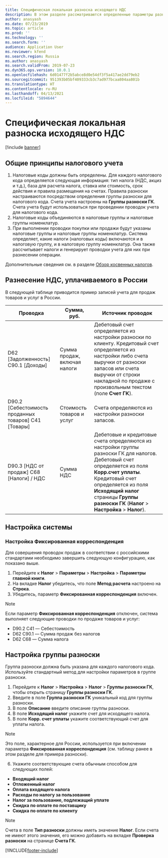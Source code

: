 ```yaml
---
title: Специфическая локальная разноска исходящего НДС
description: В этом разделе рассматриваются определенные параметры разнесения проводок расчетов по налогу на добавленную стоимость (НДС) в соответствии с российским законодательством.
author: anasyash
ms.date: 07/23/2019
ms.topic: article
ms.prod: ''
ms.technology: ''
ms.search.form: ''
audience: Application User
ms.reviewer: kfend
ms.search.region: Russia
ms.author: anasyash
ms.search.validFrom: 2019-07-23
ms.dyn365.ops.version: 10.0.1
ms.openlocfilehash: 6d01477f2b5abce8d0e54df3f5a417ae2dd79eb2
ms.sourcegitcommit: 951393b05bf409333cb3c7ad977bcaa804aa801b
ms.translationtype: HT
ms.contentlocale: ru-RU
ms.lasthandoff: 04/13/2021
ms.locfileid: "5894644"
---
```

# <a name="local-specific-posting-of-sales-vat"></a>Специфическая локальная разноска исходящего НДС 

[!include [banner](../includes/banner.md)]

## <a name="general-principles-of-tax-accounting"></a>Общие принципы налогового учета

1. Налоговые коды должны быть определены. Для каждого налогового кода определяется следующая информация: тип налога (НДС, акциз и т.д.), база для расчета налога, ставка или стоимость, срок действия и правила размещения на счетах. Правила разноски настраиваются посредством определения группы разноски для налогового кода. Счета учета настроены на **Группы разноски ГК**. Счета учета будут использоваться при проведении проводок учета для налогового кода.
2. Налоговые коды объединяются в налоговые группы и налоговые группы номенклатур.
3. При выполнении проводки покупки или продажи будут указаны налоговые группы и налоговые группы номенклатур. Система определяет, какие налоги (налоговых коды) включаются и в налоговую группу, и в налоговую группу номенклатур. Она также рассчитывает налоги и генерирует проводки учета для них при разнесении операции.

Дополнительные сведения см. в разделе [Обзор косвенных налогов](../general-ledger/indirect-taxes-overview.md).

## <a name="posting-of-vat-payable-in-russia"></a>Разнесение НДС, уплачиваемого в России
В следующей таблице приводится пример записей учета для продаж товаров и услуг в России.

| **Проводка**                          | **Сумма, руб.**                    | **Источник проводок**                                                                                                                                                                                                                                                                                                  |
|------------------------------------------|-------------------------------|-----------------------------------------------------------------------------------------------------------------------------------------------------------------------------------------------------------------------------------------------------------------------------------------------------------------------------|
| D62 [Задолженность] C90.1 [Доходы]              | Сумма продаж, включая налоги | Дебетовый счет определяется из настройки разноски по клиенту. Кредитовый счет определяется из настройки либо счета выручки от разноски запасов или счета выручки от строки накладной по продаже с произвольным текстом (поле **Счет ГК**).                                                         |
| D90.2 [Себестоимость проданных товаров] C41 [Товары]   | Стоимость товаров и услуг    | Счета определяются из настройки разноски запасов.                                                                                                                                                                                                                                                            |
| D90.3 [НДС от продаж] C68 [Налоги] / НДС | Сумма НДС                    | Дебетовые и кредитовые счета определяются из настройки группы разноски ГК для налогов. Дебетовый счет определяется из поля **Корр.счет уплаты**. Кредитовый счет определяется из поля **Исходящий налог** страницы **Группы разноски ГК** (**Налог** \> **Настройка** \> **Налог**). |

## <a name="system-setup"></a>Настройка системы

### <a name="set-up-fixed-offset-posting"></a>Настройка **Фиксированная корреспонденция**

Для совершения проводок продаж в соответствии с российскими стандартами необходимо завершить следующую конфигурацию, как показано выше.

1. Перейдите к **Налог** \> **Параметры** \> **Настройка** \> **Параметры главной книги**.
2. На вкладке **Налог** убедитесь, что поле **Метод расчета** настроено на **Строка**.
3. Убедитесь, параметр **Фиксированная корреспонденция** включен.

> [!NOTE] 
> Если параметр **Фиксированная корреспонденция** отключен, система выполняет следующие проводки по продаже товаров и услуг:
>
> - D90.2 C41 — Себестоимость
> - D62 C90.1 — Сумма продаж без налогов
> - D62 C68 — Сумма налога

## <a name="set-up-a-posting-group"></a>Настройка группы разноски

Группа разноски должна быть указана для каждого налогового кода. Используйте стандартный метод для настройки параметров в группе разноски.

1. Перейдите к **Налог** \> **Настройка** \> **Налог** \> **Группы разноски ГК**, чтобы открыть страницу **Группы разноски ГК**.
2. Введите в поле **Группа разноски ГК** уникальный код для группы разноски.
3. В поле **Описание** введите описание группы разноски.
4. В поле **Исходящий налог** укажите счет для исходящего налога.
5. В поле **Корр. счет уплаты** укажите соответствующий счет для уплаты налога.

> [!NOTE] 
> Это поле, характерное для России, используется при включении параметра **Фиксированная корреспонденция** (см. таблицу ранее в этом разделе для примера разноски).

6. Укажите соответствующие счета обычным способом для следующих полей:

- **Входящий налог**
- **Отложенный налог**
- **Оплата входящего налога**
- **Расходы по налогу за пользование**
- **Налог за пользование, подлежащий уплате**
- **Скидка по оплате по поставщику**
- **Скидка по оплате по клиенту**

> [!NOTE]
> Счета в поле **Тип разноски** должны иметь значение **Налог**. Если счета не имеют этого значения, его можно добавить на вкладке **Проверка разноски** на странице **Счета ГК**.


[!INCLUDE[footer-include](../../includes/footer-banner.md)]